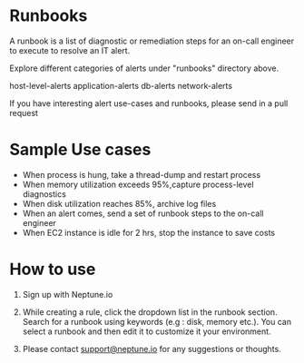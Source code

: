 Runbooks
========

A runbook is a list of diagnostic or remediation steps for an on-call engineer to execute to resolve an IT alert.

Explore different categories of alerts under "runbooks" directory above.

host-level-alerts
application-alerts
db-alerts
network-alerts

If you have interesting alert use-cases and runbooks, please send in a pull request

Sample Use cases
================

* When process is hung, take a thread-dump and restart process
* When memory utilization exceeds 95%,capture process-level diagnostics
* When disk utilization reaches 85%, archive log files
* When an alert comes, send a set of runbook steps to the on-call engineer
* When EC2 instance is idle for 2 hrs, stop the instance to save costs


How to use
==========

1. Sign up with Neptune.io

2. While creating a rule, click the dropdown list in the runbook section. Search for a runbook using keywords (e.g : disk, memory etc.). You can select a runbook and then edit it to customize it your environment.

5. Please contact support@neptune.io for any suggestions or thoughts.
